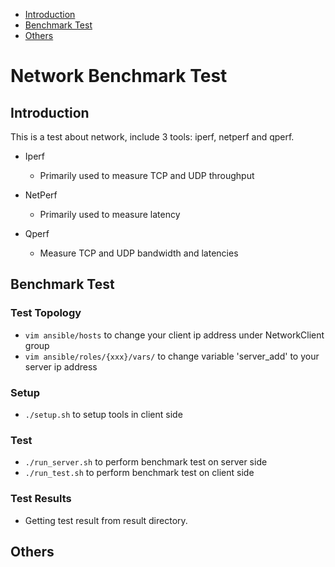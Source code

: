 * [Introduction](#1)
* [Benchmark Test](#2)
* [Others](#3)

# Network Benchmark Test 
## <a name="1">Introduction</a>
This is a test about network, include 3 tools: iperf, netperf  and qperf.

- Iperf

  - Primarily used to measure TCP and UDP throughput

- NetPerf

  - Primarily used to measure latency

- Qperf

  - Measure TCP and UDP bandwidth and latencies

## <a name="2">Benchmark Test</a>
### Test Topology
- `vim ansible/hosts` to change your client ip address under NetworkClient group
- `vim ansible/roles/{xxx}/vars/` to change variable 'server_add' to your server ip address

### Setup
- `./setup.sh` to setup tools in client side

### Test 
- `./run_server.sh` to perform benchmark test on server side
- `./run_test.sh` to perform benchmark test on client side

### Test Results
- Getting test result from result directory.
                                           
## <a name="3">Others</a>

